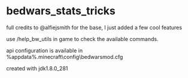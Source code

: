 # bedwars_stats_tricks

full credits to @alfiejsmith for the base, I just added a few cool features

use /help_bw_utils in game to check the available commands.

api configuration is available in %appdata%\.minecraft\config\bedwarsmod.cfg

created with jdk1.8.0_281

